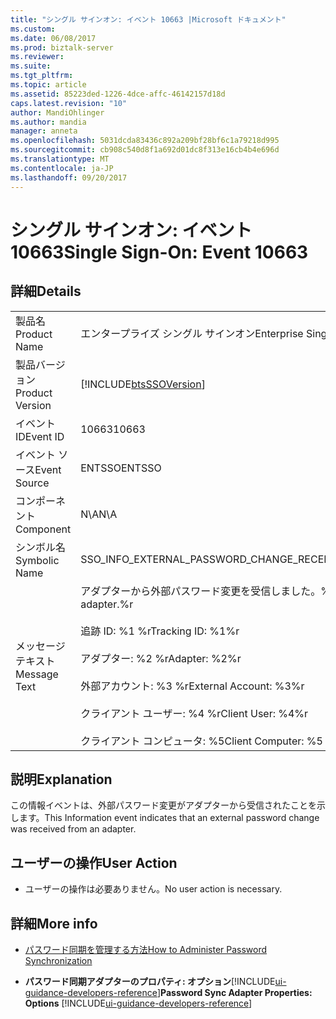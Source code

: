 ```yaml
---
title: "シングル サインオン: イベント 10663 |Microsoft ドキュメント"
ms.custom: 
ms.date: 06/08/2017
ms.prod: biztalk-server
ms.reviewer: 
ms.suite: 
ms.tgt_pltfrm: 
ms.topic: article
ms.assetid: 85223ded-1226-4dce-affc-46142157d18d
caps.latest.revision: "10"
author: MandiOhlinger
ms.author: mandia
manager: anneta
ms.openlocfilehash: 5031dcda83436c892a209bf28bf6c1a79218d995
ms.sourcegitcommit: cb908c540d8f1a692d01dc8f313e16cb4b4e696d
ms.translationtype: MT
ms.contentlocale: ja-JP
ms.lasthandoff: 09/20/2017
---
```

# <a name="single-sign-on-event-10663"></a><span data-ttu-id="b8a68-102">シングル サインオン: イベント 10663</span><span class="sxs-lookup"><span data-stu-id="b8a68-102">Single Sign-On: Event 10663</span></span>
## <a name="details"></a><span data-ttu-id="b8a68-103">詳細</span><span class="sxs-lookup"><span data-stu-id="b8a68-103">Details</span></span>  
  
|||  
|-|-|  
|<span data-ttu-id="b8a68-104">製品名</span><span class="sxs-lookup"><span data-stu-id="b8a68-104">Product Name</span></span>|<span data-ttu-id="b8a68-105">エンタープライズ シングル サインオン</span><span class="sxs-lookup"><span data-stu-id="b8a68-105">Enterprise Single Sign-On</span></span>|  
|<span data-ttu-id="b8a68-106">製品バージョン</span><span class="sxs-lookup"><span data-stu-id="b8a68-106">Product Version</span></span>|[!INCLUDE[btsSSOVersion](../includes/btsssoversion-md.md)]|  
|<span data-ttu-id="b8a68-107">イベント ID</span><span class="sxs-lookup"><span data-stu-id="b8a68-107">Event ID</span></span>|<span data-ttu-id="b8a68-108">10663</span><span class="sxs-lookup"><span data-stu-id="b8a68-108">10663</span></span>|  
|<span data-ttu-id="b8a68-109">イベント ソース</span><span class="sxs-lookup"><span data-stu-id="b8a68-109">Event Source</span></span>|<span data-ttu-id="b8a68-110">ENTSSO</span><span class="sxs-lookup"><span data-stu-id="b8a68-110">ENTSSO</span></span>|  
|<span data-ttu-id="b8a68-111">コンポーネント</span><span class="sxs-lookup"><span data-stu-id="b8a68-111">Component</span></span>|<span data-ttu-id="b8a68-112">N\A</span><span class="sxs-lookup"><span data-stu-id="b8a68-112">N\A</span></span>|  
|<span data-ttu-id="b8a68-113">シンボル名</span><span class="sxs-lookup"><span data-stu-id="b8a68-113">Symbolic Name</span></span>|<span data-ttu-id="b8a68-114">SSO_INFO_EXTERNAL_PASSWORD_CHANGE_RECEIVED</span><span class="sxs-lookup"><span data-stu-id="b8a68-114">SSO_INFO_EXTERNAL_PASSWORD_CHANGE_RECEIVED</span></span>|  
|<span data-ttu-id="b8a68-115">メッセージ テキスト</span><span class="sxs-lookup"><span data-stu-id="b8a68-115">Message Text</span></span>|<span data-ttu-id="b8a68-116">アダプターから外部パスワード変更を受信しました。%r</span><span class="sxs-lookup"><span data-stu-id="b8a68-116">An external password change was received from an adapter.%r</span></span><br /><br /> <span data-ttu-id="b8a68-117">追跡 ID: %1 %r</span><span class="sxs-lookup"><span data-stu-id="b8a68-117">Tracking ID: %1%r</span></span><br /><br /> <span data-ttu-id="b8a68-118">アダプター: %2 %r</span><span class="sxs-lookup"><span data-stu-id="b8a68-118">Adapter: %2%r</span></span><br /><br /> <span data-ttu-id="b8a68-119">外部アカウント: %3 %r</span><span class="sxs-lookup"><span data-stu-id="b8a68-119">External Account: %3%r</span></span><br /><br /> <span data-ttu-id="b8a68-120">クライアント ユーザー: %4 %r</span><span class="sxs-lookup"><span data-stu-id="b8a68-120">Client User: %4%r</span></span><br /><br /> <span data-ttu-id="b8a68-121">クライアント コンピュータ: %5</span><span class="sxs-lookup"><span data-stu-id="b8a68-121">Client Computer: %5</span></span>|  
  
## <a name="explanation"></a><span data-ttu-id="b8a68-122">説明</span><span class="sxs-lookup"><span data-stu-id="b8a68-122">Explanation</span></span>  
 <span data-ttu-id="b8a68-123">この情報イベントは、外部パスワード変更がアダプターから受信されたことを示します。</span><span class="sxs-lookup"><span data-stu-id="b8a68-123">This Information event indicates that an external password change was received from an  adapter.</span></span>  
  
## <a name="user-action"></a><span data-ttu-id="b8a68-124">ユーザーの操作</span><span class="sxs-lookup"><span data-stu-id="b8a68-124">User Action</span></span>  
  
-   <span data-ttu-id="b8a68-125">ユーザーの操作は必要ありません。</span><span class="sxs-lookup"><span data-stu-id="b8a68-125">No user action is necessary.</span></span>  
  
## <a name="more-info"></a><span data-ttu-id="b8a68-126">詳細</span><span class="sxs-lookup"><span data-stu-id="b8a68-126">More info</span></span>
  
-   [<span data-ttu-id="b8a68-127">パスワード同期を管理する方法</span><span class="sxs-lookup"><span data-stu-id="b8a68-127">How to Administer Password Synchronization</span></span>](../core/how-to-administer-password-synchronization.md)  
  
-   <span data-ttu-id="b8a68-128">**パスワード同期アダプターのプロパティ: オプション**[!INCLUDE[ui-guidance-developers-reference](../includes/ui-guidance-developers-reference.md)]</span><span class="sxs-lookup"><span data-stu-id="b8a68-128">**Password Sync Adapter Properties: Options** [!INCLUDE[ui-guidance-developers-reference](../includes/ui-guidance-developers-reference.md)]</span></span>